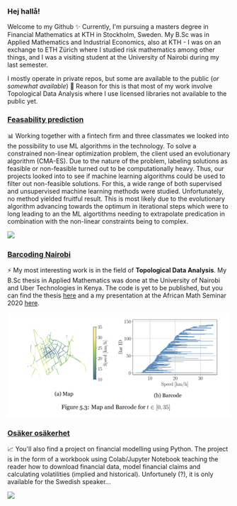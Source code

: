 ### Hej hallå!

Welcome to my Github ✨
Currently, I'm pursuing a masters degree in Financial Mathematics at KTH in Stockholm, Sweden. My B.Sc was in Applied Mathematics and Industrial Economics, also at KTH - I was on an exchange to ETH Zürich where I studied risk mathematics among other things, and I was a visiting student at the University of Nairobi during my last semester. 

I mostly operate in private repos, but some are available to the public (_or somewhat available_) 🍳 Reason for this is that most of my work involve Topological Data Analysis where I use licensed libraries not available to the public yet. 

### [Feasability prediction](https://github.com/KodAgge/Feasibility-Prediction)
📊 Working together with a fintech firm and three classmates we looked into the possibility to use ML algorithms in the technology.
To solve a constrained non-linear optimization problem, the client used an evolutionary algorithm (CMA-ES). Due to the nature of the problem, labeling solutions as feasible or non-feasible turned out to be computationally heavy. Thus, our projects looked into to see if machine learning algorithms could be used to filter out non-feasible solutions. For this, a wide range of both supervised and unsupervised machine learning methods were studied. Unfortunately, no method yielded fruitful result. This is most likely due to the evolutionary algorithm advancing towards the optimum in iterational steps which were to long leading to an the ML algortithms needing to extrapolate predication in combination with the non-linear constraints being to complex.

![](https://github.com/KodAgge/Feasibility-Prediction/blob/main/code/plots/3dscatter.gif)

### [Barcoding Nairobi](https://github.com/EricBojs/Barcoding-Nairobi)
⚡ My most interesting work is in the field of **Topological Data Analysis**.
My B.Sc thesis in Applied Mathematics was done at the University of Nairobi and Uber Technologies in Kenya. The code is yet to be published, but you can find the thesis [here](https://www.diva-portal.org/smash/record.jsf?dswid=-6769&faces-redirect=true&language=en&searchType=SIMPLE&query=bojs&af=%5B%5D&aq=%5B%5B%5D%5D&aq2=%5B%5B%5D%5D&aqe=%5B%5D&pid=diva2%3A1450295&noOfRows=50&sortOrder=author_sort_asc&sortOrder2=title_sort_asc&onlyFullText=false&sf=all) and a my presentation at the African Math Seminar 2020 [here](https://www.youtube.com/watch?v=dwxhMm9wtOY).

![Figures from B.Sc Thesis Project "Barcoding Nairobi"](https://github.com/EricBojs/Barcoding-Nairobi/blob/master/Plots/Figure_5-3.png?raw=true "Barcoding Nairobi")


### [Osäker osäkerhet](https://github.com/EricBojs/Osaker-osakerhet)
📈 You'll also find a project on financial modelling using Python. The project is in the form of a workbook using Colab/Jupyter Notebook teaching the reader how to download financial data, model financial claims and calculating volatilities (implied and historical). Unfortunely (?), it is only available for the Swedish speaker...

<img src="https://github.com/EricBojs/Osaker-osakerhet/blob/master/Plots/Figure.png?raw=true" width="500">
